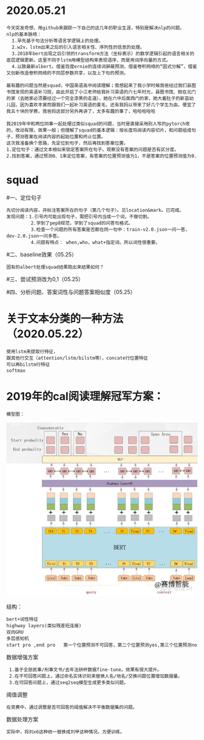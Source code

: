 #  2020.05.21
    今天突发奇想，用github来跟踪一下自己的这几年的职业生涯，特别是解决nlp的问题。
    nlp的基本脉络：
      1.早先基于句法分析等语言学逻辑上的处理。
      2.w2v，lstm出来之后的引入语言相关性、序列性的信息的处理。
      3.2018年bert出现之后引领的transform方法（坐标表示）的数学逻辑引起的语言相关的底层逻辑更新。这里不同于lstm用模型结构来表现语序，而是用词序向量的方式。
      4.以致最新albert。借鉴百度ernie的连续词屏蔽预测、借鉴卷积网络的“因式分解”，借鉴又创新改造卷积网络的不同层参数共享，以及上下句的预测。

    最有趣的问题当然是squad，中国英语高中阅读理解；我想起来了我小学时候我爸经过我们县图书馆发现的英语补习班，由此开启了小江老师给我补习英语的六七年时光，县图书馆、她在北门的家（去她家必须要经过一个完全漆黑的走道），她在六中后面西门的家，她大着肚子的新苗幼儿园，因为喜欢丰寅而跟我们一起补习英语的夏毛，还有我妈以带来了好几个学生为由，便宜了我五十块的学费，我爸妈这部分另外再讲了，太多有趣的事了，哈哈哈哈哈

    我2019年中和两位同事一起处理过类似squad的问题，当时是直接采用别人写的pytorch改的，改动有限，效果一般；但理解了squad的基本逻辑：按长度将阅读内容切片，和问题组成句子，预测答案在阅读内容的起始位置和终止位置。
    这次我准备换个思路，先定位到句子，然后再找到答案位置。
    1.定位句子：通过文本相似来锁定答案所在句子。观察没有答案的问题是否有区分度。
    2.找到答案，通过预测0、1来定位答案，有答案的位置预测值为1，不是答案的位置预测值为0.
    
   
 # squad
 #一、定位句子
    
    先切分阅读内容，并标注答案所在的句子（第几个句子）。见location&mark。已完成。
    发现问题：1.引号内可能出现句子，需把引号内当成一个词，不做切割。
             2.学到了pep8规范，学到了squad的问答句格式。
             3.检查一个问题的所有答案是否都在同一句中：train-v2.0.json一问一答，dev-2.0.json一问多答。
             4.问题有特点： when,who，what+指定词。所以词性很重要。
             
 #二、baseline效果（05.25）
    
    固有的albert处理squad结果跑出来结果如何？
    
 #三、尝试预测改为0,1（05.25）
 
 #四、分析问题、答案词性与问题答案相似度（05.25）  
 
 
        
# 关于文本分类的一种方法（2020.05.22）
    使用lstm来提取行特征，
    跟其他行交互（attention/lstm/bilstm等），concate行位置特征
    可以再bilstm行特征
    softmax
    
# 2019年的cal阅读理解冠军方案：
    模型图：    
![Image text](https://raw.githubusercontent.com/xiaochang129/nlp/master/image/calsquad.jpg)

结构：

    bert+词性特征
    highway layers(类似残差短连接)
    双向GRU
    多层感知机
    start pro ,end pro   第一个位置预测不可回答，第二个位置预测yes,第三个位置预测no
数据增强方案

     1.基于全部民事/刑事文书/去年法研杯数据fine-tune。效果有很大提升。
     2.在不可回答问题上，通过命名实体识别来替换人名/地名/交换问题位置增加数据量。
     3.在可回答问题上，通过seq2seq模型生成更多类似问题。
阈值调整

    在竞赛中，通过调整是否可回答的阈值解决不平衡数据集的问题。
数据处理方案

    实际中，将刘x6这种统一替换成刘甲这种情况。方便训练。
